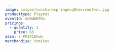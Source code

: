 ```yaml
---
image: images/sunshinespringeuq0smvveaufwcl.jpg
producttype: Playmat
eventId: eUBdWMfNo
pricings:
  - quantity: 1
    price: 65
asin: s-PR1PIDhwm
merchandise: comiket
---
```

